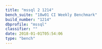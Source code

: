 ```yaml
---
title: "mssql 2 1214"
bench_suite: "18w01 CI Weekly Benchmark"
build_number: "1214"
dbprofile: "mssql"
classifier: ""
date: 2018-01-01T05:54:06
type: "bench"
---
```

